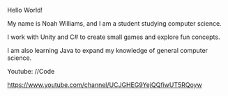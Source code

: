  Hello World!



 My name is Noah Williams, and I am a student studying computer science.
 
 I work with Unity and C# to create small games and explore fun concepts.
 
 I am also learning Java to expand my knowledge of general computer science.

 
 
 Youtube: //Code

 https://www.youtube.com/channel/UCJGHEG9YejQQfiwUT5RQoyw
